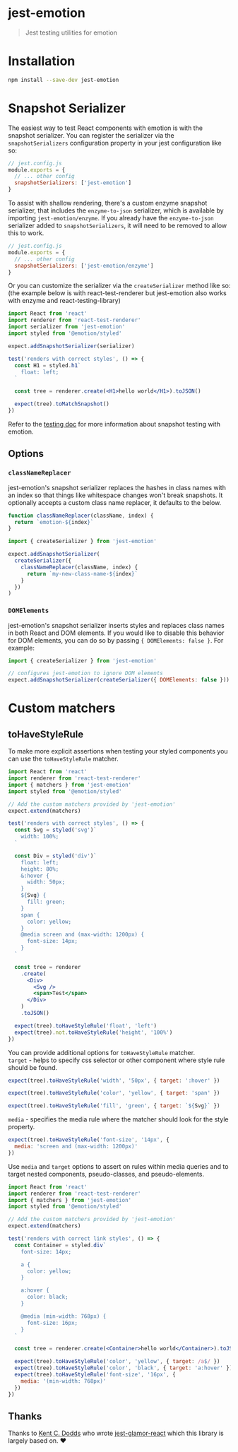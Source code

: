 # jest-emotion

> Jest testing utilities for emotion

# Installation

```bash
npm install --save-dev jest-emotion
```

# Snapshot Serializer

The easiest way to test React components with emotion is with the snapshot serializer. You can register the serializer via the `snapshotSerializers` configuration property in your jest configuration like so:

```js
// jest.config.js
module.exports = {
  // ... other config
  snapshotSerializers: ['jest-emotion']
}
```

To assist with shallow rendering, there's a custom enzyme snapshot serializer, that includes the `enzyme-to-json`
serializer, which is available by importing `jest-emotion/enzyme`. If you already have the `enzyme-to-json` serializer
added to `snapshotSerializers`, it will need to be removed to allow this to work.

```js
// jest.config.js
module.exports = {
  // ... other config
  snapshotSerializers: ['jest-emotion/enzyme']
}
```

Or you can customize the serializer via the `createSerializer` method like so: (the example below is with react-test-renderer but jest-emotion also works with enzyme and react-testing-library)

```jsx
import React from 'react'
import renderer from 'react-test-renderer'
import serializer from 'jest-emotion'
import styled from '@emotion/styled'

expect.addSnapshotSerializer(serializer)

test('renders with correct styles', () => {
  const H1 = styled.h1`
    float: left;
  `

  const tree = renderer.create(<H1>hello world</H1>).toJSON()

  expect(tree).toMatchSnapshot()
})
```

Refer to the [testing doc](https://github.com/emotion-js/emotion/blob/master/docs/testing.md) for more information about snapshot testing with emotion.

## Options

### `classNameReplacer`

jest-emotion's snapshot serializer replaces the hashes in class names with an index so that things like whitespace changes won't break snapshots. It optionally accepts a custom class name replacer, it defaults to the below.

```jsx
function classNameReplacer(className, index) {
  return `emotion-${index}`
}
```

```jsx
import { createSerializer } from 'jest-emotion'

expect.addSnapshotSerializer(
  createSerializer({
    classNameReplacer(className, index) {
      return `my-new-class-name-${index}`
    }
  })
)
```

### `DOMElements`

jest-emotion's snapshot serializer inserts styles and replaces class names in both React and DOM elements. If you would like to disable this behavior for DOM elements, you can do so by passing `{ DOMElements: false }`. For example:

```jsx
import { createSerializer } from 'jest-emotion'

// configures jest-emotion to ignore DOM elements
expect.addSnapshotSerializer(createSerializer({ DOMElements: false }))
```

# Custom matchers

## toHaveStyleRule

To make more explicit assertions when testing your styled components you can use the `toHaveStyleRule` matcher.

```jsx
import React from 'react'
import renderer from 'react-test-renderer'
import { matchers } from 'jest-emotion'
import styled from '@emotion/styled'

// Add the custom matchers provided by 'jest-emotion'
expect.extend(matchers)

test('renders with correct styles', () => {
  const Svg = styled('svg')`
    width: 100%;
  `

  const Div = styled('div')`
    float: left;
    height: 80%;
    &:hover {
      width: 50px;
    }
    ${Svg} {
      fill: green;
    }
    span {
      color: yellow;
    }
    @media screen and (max-width: 1200px) {
      font-size: 14px;
    }
  `

  const tree = renderer
    .create(
      <Div>
        <Svg />
        <span>Test</span>
      </Div>
    )
    .toJSON()

  expect(tree).toHaveStyleRule('float', 'left')
  expect(tree).not.toHaveStyleRule('height', '100%')
})
```

You can provide additional options for `toHaveStyleRule` matcher.  
`target` - helps to specify css selector or other component
where style rule should be found.

```js
expect(tree).toHaveStyleRule('width', '50px', { target: ':hover' })
```

```js
expect(tree).toHaveStyleRule('color', 'yellow', { target: 'span' })
```

```js
expect(tree).toHaveStyleRule('fill', 'green', { target: `${Svg}` })
```

`media` - specifies the media rule where the matcher
should look for the style property.

```js
expect(tree).toHaveStyleRule('font-size', '14px', {
  media: 'screen and (max-width: 1200px)'
})
```

Use `media` and `target` options to assert on rules within media queries and to target nested components, pseudo-classes, and pseudo-elements.

```jsx
import React from 'react'
import renderer from 'react-test-renderer'
import { matchers } from 'jest-emotion'
import styled from '@emotion/styled'

// Add the custom matchers provided by 'jest-emotion'
expect.extend(matchers)

test('renders with correct link styles', () => {
  const Container = styled.div`
    font-size: 14px;

    a {
      color: yellow;
    }

    a:hover {
      color: black;
    }

    @media (min-width: 768px) {
      font-size: 16px;
    }
  `

  const tree = renderer.create(<Container>hello world</Container>).toJSON()

  expect(tree).toHaveStyleRule('color', 'yellow', { target: /a$/ })
  expect(tree).toHaveStyleRule('color', 'black', { target: 'a:hover' })
  expect(tree).toHaveStyleRule('font-size', '16px', {
    media: '(min-width: 768px)'
  })
})
```

## Thanks

Thanks to [Kent C. Dodds](https://twitter.com/kentcdodds) who wrote [jest-glamor-react](https://github.com/kentcdodds/jest-glamor-react) which this library is largely based on. ❤️
